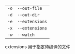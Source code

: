 |      |                |
|------|----------------|
| `-o` | `--out-file`   |
| `-d` | `--out-dir`    |
| `-e` | `--extensions` |
| `-x` | `--extensions` |
| `-w` | `--watch`      |

extensions 用于指定待编译的文件